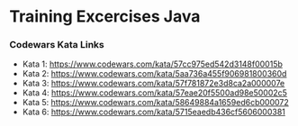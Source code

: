 # Training Excercises Java

### Codewars Kata Links
- Kata 1: https://www.codewars.com/kata/57cc975ed542d3148f00015b
- Kata 2: https://www.codewars.com/kata/5aa736a455f906981800360d
- Kata 3: https://www.codewars.com/kata/57f781872e3d8ca2a000007e
- Kata 4: https://www.codewars.com/kata/57eae20f5500ad98e50002c5
- Kata 5: https://www.codewars.com/kata/58649884a1659ed6cb000072
- Kata 6: https://www.codewars.com/kata/5715eaedb436cf5606000381
